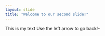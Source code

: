 ```yaml
---
layout: slide
title: "Welcome to our second slide!"
---
```

This is my text
Use the left arrow to go back!-
